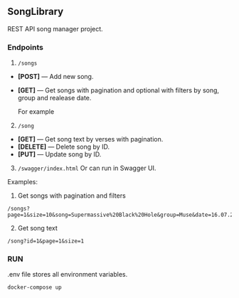 ## SongLibrary

REST API song manager project.

### Endpoints

1. `/songs`

- **[POST]** — Add new song.
- **[GET]** — Get songs with pagination and optional with filters by song, group and realease date.

  For example

2. `/song`

- **[GET]** — Get song text by verses with pagination.
- **[DELETE]** — Delete song by ID.
- **[PUT]** — Update song by ID.

3. `/swagger/index.html`
   Or can run in Swagger UI.

Examples:

1. Get songs with pagination and filters

```
/songs?page=1&size=10&song=Supermassive%20Black%20Hole&group=Muse&date=16.07.2016
```

2. Get song text

```
/song?id=1&page=1&size=1
```

### RUN

.env file stores all environment variables.

```
docker-compose up
```
